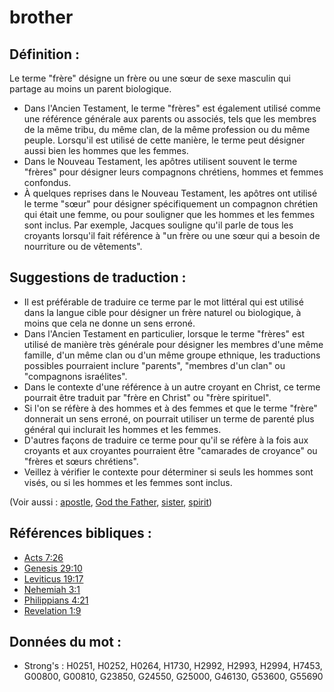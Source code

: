 # brother

## Définition :

Le terme "frère" désigne un frère ou une sœur de sexe masculin qui partage au moins un parent biologique.

* Dans l'Ancien Testament, le terme "frères" est également utilisé comme une référence générale aux parents ou associés, tels que les membres de la même tribu, du même clan, de la même profession ou du même peuple. Lorsqu'il est utilisé de cette manière, le terme peut désigner aussi bien les hommes que les femmes.
* Dans le Nouveau Testament, les apôtres utilisent souvent le terme "frères" pour désigner leurs compagnons chrétiens, hommes et femmes confondus.
* À quelques reprises dans le Nouveau Testament, les apôtres ont utilisé le terme "sœur" pour désigner spécifiquement un compagnon chrétien qui était une femme, ou pour souligner que les hommes et les femmes sont inclus. Par exemple, Jacques souligne qu'il parle de tous les croyants lorsqu'il fait référence à "un frère ou une sœur qui a besoin de nourriture ou de vêtements".

## Suggestions de traduction :

* Il est préférable de traduire ce terme par le mot littéral qui est utilisé dans la langue cible pour désigner un frère naturel ou biologique, à moins que cela ne donne un sens erroné.
* Dans l'Ancien Testament en particulier, lorsque le terme "frères" est utilisé de manière très générale pour désigner les membres d'une même famille, d'un même clan ou d'un même groupe ethnique, les traductions possibles pourraient inclure "parents", "membres d'un clan" ou "compagnons israélites".
* Dans le contexte d'une référence à un autre croyant en Christ, ce terme pourrait être traduit par "frère en Christ" ou "frère spirituel".
* Si l'on se réfère à des hommes et à des femmes et que le terme "frère" donnerait un sens erroné, on pourrait utiliser un terme de parenté plus général qui inclurait les hommes et les femmes.
* D'autres façons de traduire ce terme pour qu'il se réfère à la fois aux croyants et aux croyantes pourraient être "camarades de croyance" ou "frères et sœurs chrétiens".
* Veillez à vérifier le contexte pour déterminer si seuls les hommes sont visés, ou si les hommes et les femmes sont inclus.

(Voir aussi : [apostle](../kt/apostle.md), [God the Father](../kt/godthefather.md), [sister](../other/sister.md), [spirit](../kt/spirit.md))

## Références bibliques :

* [Acts 7:26](rc://en/tn/help/act/07/26)
* [Genesis 29:10](rc://en/tn/help/gen/29/10)
* [Leviticus 19:17](rc://en/tn/help/lev/19/17)
* [Nehemiah 3:1](rc://en/tn/help/neh/03/01)
* [Philippians 4:21](rc://en/tn/help/php/04/21)
* [Revelation 1:9](rc://en/tn/help/rev/01/09)

## Données du mot :

* Strong's : H0251, H0252, H0264, H1730, H2992, H2993, H2994, H7453, G00800, G00810, G23850, G24550, G25000, G46130, G53600, G55690
